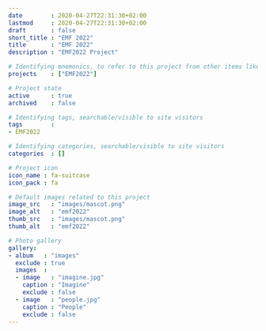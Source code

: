 ```yaml
---
date        : 2020-04-27T22:31:30+02:00
lastmod     : 2020-04-27T22:31:30+02:00
draft       : false
short_title : "EMF 2022"
title       : "EMF 2022"
description : "EMF2022 Project"

# Identifying mnemonics, to refer to this project from other items like blogs, etc.
projects    : ["EMF2022"]

# Project state
active      : true
archived    : false

# Identifying tags, searchable/visible to site visitors
tags        :
- EMF2022

# Identifying categories, searchable/visible to site visitors
categories  : []

# Project icon
icon_name : fa-suitcase
icon_pack : fa

# Default images related to this project
image_src   : "images/mascot.png"
image_alt   : "emf2022"
thumb_src   : "images/mascot.png"
thumb_alt   : "emf2022"

# Photo gallery
gallery:
- album   : "images"
  exclude : true
  images  :
  - image   : "imagine.jpg"
    caption : "Imagine"
    exclude : false
  - image   : "people.jpg"
    caption : "People"
    exclude : false
---
```


